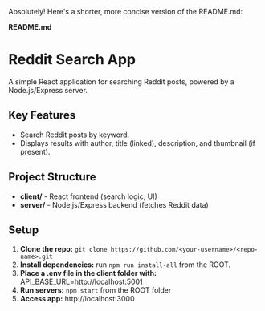 Absolutely! Here's a shorter, more concise version of the README.md:

**README.md**

# Reddit Search App

A simple React application for searching Reddit posts, powered by a Node.js/Express server.

## Key Features

* Search Reddit posts by keyword.
* Displays results with author, title (linked), description, and thumbnail (if present).

## Project Structure

* **client/** - React frontend (search logic, UI)
* **server/** - Node.js/Express backend (fetches Reddit data)

## Setup

1. **Clone the repo:** `git clone https://github.com/<your-username>/<repo-name>.git`
2. **Install dependencies:** run `npm run install-all` from the ROOT.
2. **Place a .env file in the client folder with:** API_BASE_URL=http://localhost:5001
3. **Run servers:** `npm start` from the ROOT folder
4. **Access app:** http://localhost:3000
